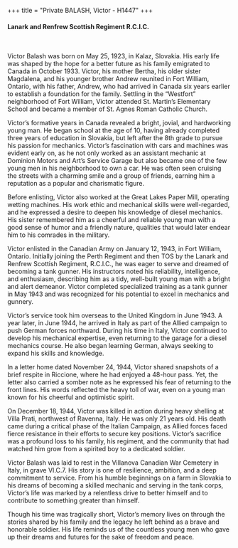 +++
title = "Private BALASH, Victor - H1447"
+++

#### Lanark and Renfrew Scottish Regiment R.C.I.C.
<br>


Victor Balash was born on May 25, 1923, in Kalaz, Slovakia. His early life was shaped by the hope for a better future as his family emigrated to Canada in October 1933. Victor, his mother Bertha, his older sister Magdalena, and his younger brother Andrew reunited in Fort William, Ontario, with his father, Andrew, who had arrived in Canada six years earlier to establish a foundation for the family. 
Settling in the “Westfort” neighborhood of Fort William, Victor attended St. Martin’s Elementary School and became a member of St. Agnes Roman Catholic Church.

Victor’s formative years in Canada revealed a bright, jovial, and hardworking young man. He began school at the age of 10, having already completed three years of education in Slovakia, but left after the 8th grade to pursue his passion for mechanics. 
Victor’s fascination with cars and machines was evident early on, as he not only worked as an assistant mechanic at Dominion Motors and Art’s Service Garage but also became one of the few young men in his neighborhood to own a car. He was often seen cruising the streets with a charming smile and a group of friends, earning him a reputation as a popular and charismatic figure.

Before enlisting, Victor also worked at the Great Lakes Paper Mill, operating wetting machines. His work ethic and mechanical skills were well-regarded, and he expressed a desire to deepen his knowledge of diesel mechanics. 
His sister remembered him as a cheerful and reliable young man with a good sense of humor and a friendly nature, qualities that would later endear him to his comrades in the military.

Victor enlisted in the Canadian Army on January 12, 1943, in Fort William, Ontario. Initially joining the Perth Regiment and then TOS by the Lanark and Renfrew Scottish Regiment, R.C.I.C., he was eager to serve and dreamed of becoming a tank gunner. His instructors noted his reliability, intelligence, and enthusiasm, describing him as a tidy, well-built young man with a bright and alert demeanor. Victor completed specialized training as a tank gunner in May 1943 and was recognized for his potential to excel in mechanics and gunnery.

Victor’s service took him overseas to the United Kingdom in June 1943. A year later, in June 1944, he arrived in Italy as part of the Allied campaign to push German forces northward. During his time in Italy, Victor continued to develop his mechanical expertise, even returning to the garage for a diesel mechanics course. He also began learning German, always seeking to expand his skills and knowledge.

In a letter home dated November 24, 1944, Victor shared snapshots of a brief respite in Riccione, where he had enjoyed a 48-hour pass. Yet, the letter also carried a somber note as he expressed his fear of returning to the front lines. His words reflected the heavy toll of war, even on a young man known for his cheerful and optimistic spirit.

On December 18, 1944, Victor was killed in action during heavy shelling at Villa Prati, northwest of Ravenna, Italy. He was only 21 years old. 
His death came during a critical phase of the Italian Campaign, as Allied forces faced fierce resistance in their efforts to secure key positions. 
Victor’s sacrifice was a profound loss to his family, his regiment, and the community that had watched him grow from a spirited boy to a dedicated soldier.

Victor Balash was laid to rest in the Villanova Canadian War Cemetery in Italy, in grave VI.C.7. 
His story is one of resilience, ambition, and a deep commitment to service. From his humble beginnings on a farm in Slovakia to his dreams of becoming a skilled mechanic and serving in the tank corps, Victor’s life was marked by a relentless drive to better himself and to contribute to something greater than himself.

Though his time was tragically short, Victor’s memory lives on through the stories shared by his family and the legacy he left behind as a brave and honorable soldier. 
His life reminds us of the countless young men who gave up their dreams and futures for the sake of freedom and peace.


